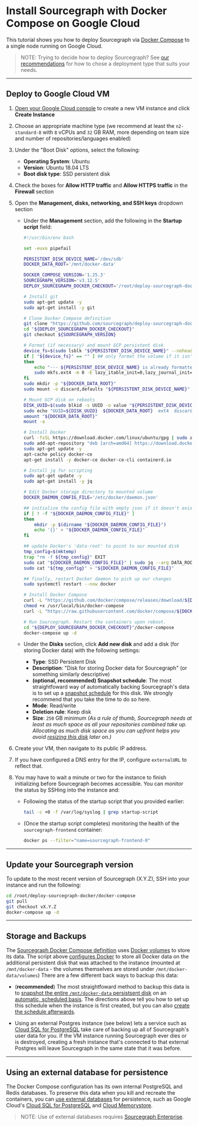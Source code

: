 # Install Sourcegraph with Docker Compose on Google Cloud

This tutorial shows you how to deploy Sourcegraph via [Docker Compose](https://docs.docker.com/compose/) to a single node running on Google Cloud.

> NOTE: Trying to decide how to deploy Sourcegraph? See [our recommendations](../index.md) for how to chose a deployment type that suits your needs.

---

## Deploy to Google Cloud VM

1. [Open your Google Cloud console](https://console.cloud.google.com/compute/instances) to create a new VM instance and click **Create Instance**
1. Choose an appropriate machine type (we recommend at least the `n2-standard-8` with `8` vCPUs and `32` GB RAM, more depending on team size and number of repositories/languages enabled)
1. Under the "Boot Disk" options, select the following:

    * **Operating System**: Ubuntu
    * **Version**: Ubuntu 18.04 LTS
    * **Boot disk type**: SSD persistent disk

1. Check the boxes for **Allow HTTP traffic** and **Allow HTTPS traffic** in the **Firewall** section
1. Open the **Management, disks, networking, and SSH keys** dropdown section

    * Under the **Management** section, add the following in the **Startup script** field:

      ```bash
      #!/usr/bin/env bash

      set -euxo pipefail

      PERSISTENT_DISK_DEVICE_NAME='/dev/sdb'
      DOCKER_DATA_ROOT='/mnt/docker-data'

      DOCKER_COMPOSE_VERSION='1.25.3'
      SOURCEGRAPH_VERSION='v3.12.5'
      DEPLOY_SOURCEGRAPH_DOCKER_CHECKOUT='/root/deploy-sourcegraph-docker'

      # Install git
      sudo apt-get update -y
      sudo apt-get install -y git

      # Clone Docker Compose definition
      git clone "https://github.com/sourcegraph/deploy-sourcegraph-docker.git" "${DEPLOY_SOURCEGRAPH_DOCKER_CHECKOUT}"
      cd "${DEPLOY_SOURCEGRAPH_DOCKER_CHECKOUT}"
      git checkout ${SOURCEGRAPH_VERSION}

      # Format (if necessary) and mount GCP persistent disk
      device_fs=$(sudo lsblk "${PERSISTENT_DISK_DEVICE_NAME}" --noheadings --output fsType)
      if [ "${device_fs}" == "" ] ## only format the volume if it isn't already formatted
      then
          echo "--- ${PERSISTENT_DISK_DEVICE_NAME} is already formatted, skipping..."
          sudo mkfs.ext4 -m 0 -E lazy_itable_init=0,lazy_journal_init=0,discard "${PERSISTENT_DISK_DEVICE_NAME}"
      fi
      sudo mkdir -p "${DOCKER_DATA_ROOT}"
      sudo mount -o discard,defaults "${PERSISTENT_DISK_DEVICE_NAME}" "${DOCKER_DATA_ROOT}"

      # Mount GCP disk on reboots
      DISK_UUID=$(sudo blkid -s UUID -o value "${PERSISTENT_DISK_DEVICE_NAME}")
      sudo echo "UUID=${DISK_UUID}  ${DOCKER_DATA_ROOT}  ext4  discard,defaults,nofail  0  2" >> '/etc/fstab'
      umount "${DOCKER_DATA_ROOT}"
      mount -a

      # Install Docker
      curl -fsSL https://download.docker.com/linux/ubuntu/gpg | sudo apt-key add -
      sudo add-apt-repository "deb [arch=amd64] https://download.docker.com/linux/ubuntu $(lsb_release -cs) stable"
      sudo apt-get update -y
      apt-cache policy docker-ce
      apt-get install -y docker-ce docker-ce-cli containerd.io

      # Install jq for scripting
      sudo apt-get update -y
      sudo apt-get install -y jq

      # Edit Docker storage directory to mounted volume
      DOCKER_DAEMON_CONFIG_FILE='/etc/docker/daemon.json'

      ## initialize the config file with empty json if it doesn't exist
      if [ ! -f "${DOCKER_DAEMON_CONFIG_FILE}" ]
      then
          mkdir -p $(dirname "${DOCKER_DAEMON_CONFIG_FILE}")
          echo '{}' > "${DOCKER_DAEMON_CONFIG_FILE}"
      fi

      ## update Docker's 'data-root' to point to our mounted disk
      tmp_config=$(mktemp)
      trap "rm -f ${tmp_config}" EXIT
      sudo cat "${DOCKER_DAEMON_CONFIG_FILE}" | sudo jq --arg DATA_ROOT "${DOCKER_DATA_ROOT}" '.["data-root"]=$DATA_ROOT' > "${tmp_config}"
      sudo cat "${tmp_config}" > "${DOCKER_DAEMON_CONFIG_FILE}"

      ## finally, restart Docker daemon to pick up our changes
      sudo systemctl restart --now docker

      # Install Docker Compose
      curl -L "https://github.com/docker/compose/releases/download/${DOCKER_COMPOSE_VERSION}/docker-compose-$(uname -s)-$(uname -m)" -o /usr/local/bin/docker-compose
      chmod +x /usr/local/bin/docker-compose
      curl -L "https://raw.githubusercontent.com/docker/compose/${DOCKER_COMPOSE_VERSION}/contrib/completion/bash/docker-compose" -o /etc/bash_completion.d/docker-compose

      # Run Sourcegraph. Restart the containers upon reboot.
      cd "${DEPLOY_SOURCEGRAPH_DOCKER_CHECKOUT}"/docker-compose
      docker-compose up -d
      ```

    * Under the **Disks** section, click **Add new disk**  and add a disk (for storing Docker data) with the following settings:
        * **Type**: SSD Persistent Disk
        * **Description**: "Disk for storing Docker data for Sourcegraph" (or something similarly descriptive)
        * **(optional, recommended) Snapshot schedule**: The most straightfoward way of automatically backing Sourcegraph's data is to set up a [snapshot schedule](https://cloud.google.com/compute/docs/disks/scheduled-snapshots) for this disk. We strongly recommend that you take the time to do so here.
        * **Mode**: Read/write
        * **Deletion rule**: Keep disk
        * **Size**: `250` GB minimum *(As a rule of thumb, Sourcegraph needs at least as much space as all your repositories combined take up. Allocating as much disk space as you can upfront helps you avoid [resizing this disk](https://cloud.google.com/compute/docs/disks/add-persistent-disk#resize_pd) later on.)*

1. Create your VM, then navigate to its public IP address.
1. If you have configured a DNS entry for the IP, configure `externalURL` to reflect that.
1. You may have to wait a minute or two for the instance to finish initializing before Sourcegraph becomes accessible. You can monitor the status by SSHing into the instance and:
    * Following the status of the startup script that you provided earlier:

      ```bash
      tail -c +0 -f /var/log/syslog | grep startup-script
      ```

    * (Once the startup script completes) monitoring the health of the `sourcegraph-frontend` container:

      ```bash
      docker ps --filter="name=sourcegraph-frontend-0"
      ```

---

## Update your Sourcegraph version

To update to the most recent version of Sourcegraph (X.Y.Z), SSH into your instance and run the following:

```bash
cd /root/deploy-sourcegraph-docker/docker-compose
git pull
git checkout vX.Y.Z
docker-compose up -d
```

---

## Storage and Backups

The [Sourcegraph Docker Compose definition](https://github.com/sourcegraph/deploy-sourcegraph-docker/blob/master/docker-compose/docker-compose.yaml) uses [Docker volumes](https://docs.docker.com/storage/volumes/) to store its data. The script above [configures Docker](https://docs.docker.com/engine/reference/commandline/dockerd/#daemon-configuration-file) to store all Docker data on the additional persistent disk that was attached to the instance (mounted at `/mnt/docker-data` - the volumes themselves are stored under `/mnt/docker-data/volumes`) There are a few different back ways to backup this data:

* (**recommended**) The most straightfoward method to backup this data is to [snapshot the entire `/mnt/docker-data` persistsent disk](https://cloud.google.com/compute/docs/disks/create-snapshots) on an [automatic, scheduled basis](https://cloud.google.com/compute/docs/disks/scheduled-snapshots). The directions above tell you how to set up this schedule when the instance is first created, but you can also [create the schedule afterwards](https://cloud.google.com/compute/docs/disks/scheduled-snapshots).

* Using an external Postgres instance (see below) lets a service such as [Cloud SQL for PostgreSQL](https://cloud.google.com/sql/docs/postgres/) take care of backing up all of Sourcegraph's user data for you. If the VM instance running Sourcegraph ever dies or is destroyed, creating a fresh instance that's connected to that external Postgres will leave Sourcegraph in the same state that it was before.

---

## Using an external database for persistence

The Docker Compose configuration has its own internal PostgreSQL and Redis databases. To preserve this data when you kill and recreate the containers, you can [use external databases](../../external_database.md) for persistence, such as Google Cloud's [Cloud SQL for PostgreSQL](https://cloud.google.com/sql/docs/postgres/) and [Cloud Memorystore](https://cloud.google.com/memorystore/).

> NOTE: Use of external databases requires [Sourcegraph Enterprise](https://about.sourcegraph.com/pricing).

